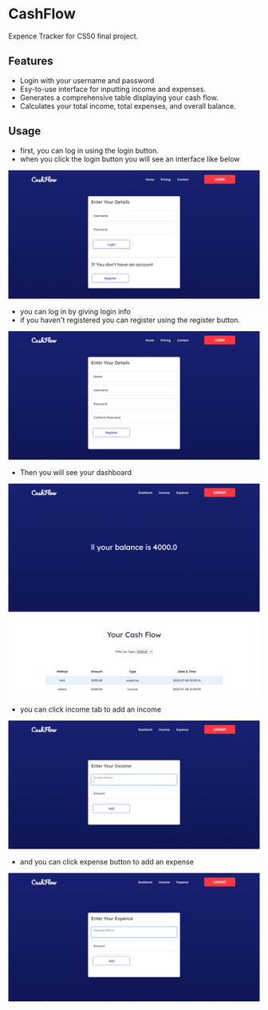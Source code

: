 #  CashFlow
Expence Tracker for CS50 final project.

## Features
* Login with your username and password
* Esy-to-use interface for inputting income and expenses. 
* Generates a comprehensive table displaying your cash flow. 
* Calculates your total income, total expenses, and overall balance.

## Usage
- first, you can log in using the login button.
- when you click the login button you will see an interface like below

![login](https://github.com/nadunwee/CashFlow/blob/main/screenshots/login_page.jpg)

- you can log in by giving login info 
- if you haven't registered you can register using the register button.

![homepage](https://github.com/nadunwee/CashFlow/blob/main/screenshots/register_page.jpg)

- Then you will see your dashboard

![dashboard](https://github.com/nadunwee/CashFlow/blob/main/screenshots/dashboard_page.png)

- you can click income tab to add an income

![income](https://github.com/nadunwee/CashFlow/blob/main/screenshots/income_page.jpg)

-  and you can click expense button to add an expense

![expense](https://github.com/nadunwee/CashFlow/blob/main/screenshots/expence_page.jpg)
